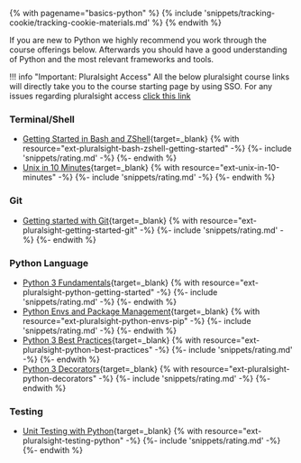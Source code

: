 
<!-- TrackingCookie-->
{% with pagename="basics-python" %}
  {% include 'snippets/tracking-cookie/tracking-cookie-materials.md' %}
{% endwith %}

If you are new to Python we highly recommend you work through the course offerings below.
Afterwards you should have a good understanding of Python and the most relevant frameworks and tools.

!!! info "Important: Pluralsight Access"
    All the below pluralsight course links will directly take you to the course starting page by using SSO. For any issues regarding pluralsight access <a href="https://sap.sharepoint.com/sites/126802/SitePages/Pluralsight_Getting%20a%20License.aspx" target="_blank">click this link</a>

### Terminal/Shell
- [Getting Started in Bash and ZShell](https://app.pluralsight.com/sso/sap?returnUrl=library/courses/bash-zshell-getting-started/table-of-contents){target=_blank}
{% with resource="ext-pluralsight-bash-zshell-getting-started" -%}
{%- include 'snippets/rating.md' -%}
{%- endwith %}
- [Unix in 10 Minutes](https://web.archive.org/web/20170704205748/https://FREEENGINEER.ORG/learnUNIXin10minutes.html){target=_blank}
{% with resource="ext-unix-in-10-minutes" -%}
{%- include 'snippets/rating.md' -%}
{%- endwith %}

### Git
- [Getting started with Git](https://app.pluralsight.com/sso/sap?returnUrl=library/courses/getting-started-git/table-of-contents){target=_blank}
{% with resource="ext-pluralsight-getting-started-git" -%}
{%- include 'snippets/rating.md' -%}
{%- endwith %}

### Python Language
- [Python 3 Fundamentals](https://app.pluralsight.com/sso/sap?returnUrl=library/courses/python-3-fundamentals/table-of-contents){target=_blank}
{% with resource="ext-pluralsight-python-getting-started" -%}
{%- include 'snippets/rating.md' -%}
{%- endwith %}
- [Python Envs and Package Management](https://app.pluralsight.com/sso/sap?returnUrl=library/courses/python-3-development-environments-package-management/table-of-contents){target=_blank}
{% with resource="ext-pluralsight-python-envs-pip" -%}
{%- include 'snippets/rating.md' -%}
{%- endwith %}
- [Python 3 Best Practices](https://app.pluralsight.com/sso/sap?returnUrl=library/courses/python-3-best-practices/table-of-contents){target=_blank}
{% with resource="ext-pluralsight-python-best-practices" -%}
{%- include 'snippets/rating.md' -%}
{%- endwith %}
- [Python 3 Decorators](https://app.pluralsight.com/sso/sap?returnUrl=library/courses/python-3-decorators/table-of-contents){target=_blank}
{% with resource="ext-pluralsight-python-decorators" -%}
{%- include 'snippets/rating.md' -%}
{%- endwith %}

### Testing
- [Unit Testing with Python](https://app.pluralsight.com/sso/sap?returnUrl=library/courses/using-unit-testing-python/table-of-contents){target=_blank}
{% with resource="ext-pluralsight-testing-python" -%}
{%- include 'snippets/rating.md' -%}
{%- endwith %}
